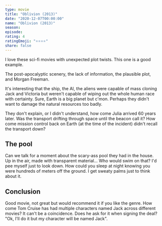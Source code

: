 ```yaml
---
type: movie
title: "Oblivion (2013)"
date: "2020-12-07T00:00:00"
name: "Oblivion (2013)"
season:
episode:
rating: 4
ratingEmoji: "⭐️⭐️⭐️⭐️"
share: false
---
```


I love these sci-fi movies with unexpected plot twists. This one is a good example.

The post-apocalyptic scenery, the lack of information, the plausible plot, and Morgan Freeman.

It's interesting that the ship, the AI, the aliens were capable of mass cloning Jack and Victoria but weren't capable of wiping out the whole human race with certainty. Sure, Earth is a big planet but c'mon. Perhaps they didn't want to damage the natural resources too badly.

They don't explain, or I didn't understand, how come Julia arrived 60 years later. Was the transport drifting through space until the beacon call it? How come mission control back on Earth (at the time of the incident) didn't recall the transport down?

## The pool

Can we talk for a moment about the scary-ass pool they had in the house. Up in the air, made with transparent material... Who would swim on that? I'd pee myself just to look down. How could you sleep at night knowing you were hundreds of meters off the ground. I get sweaty palms just to think about it.

## Conclusion

Good movie, not great but would recommend it if you like the genre. How come Tom Cruise has had multiple characters named Jack across different movies? It can't be a coincidence. Does he ask for it when signing the deal? "Ok, I'll do it but my character will be named Jack".
